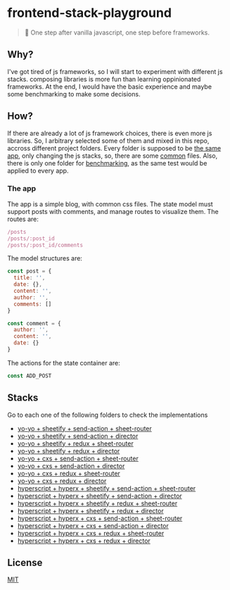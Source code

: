 # frontend-stack-playground
> :trident: One step after vanilla javascript, one step before frameworks.

## Why?

I've got tired of js frameworks, so I will start to experiment with different js stacks.
composing libraries is more fun than learning oppinionated frameworks. At the end, I would have the basic experience and maybe some benchmarking to make some decisions.

## How?

If there are already a lot of js framework choices, there is even more js libraries.
So, I arbitrary selected some of them and mixed in this repo, accross different project folders.
Every folder is supposed to be [the same app](#the-app), only changing the js stacks, so, there are some [common](/common) files.
Also, there is only one folder for [benchmarking](/benchmark), as the same test would be applied to every app.

### The app

The app is a simple blog, with common css files. The state model must support posts with comments, and manage routes to visualize them.
The routes are:

```javascript
/posts
/posts/:post_id
/posts/:post_id/comments
```

The model structures are:

```javascript
const post = {
  title: '',
  date: {},
  content: '',
  author: '',
  comments: []
}

const comment = {
  author: '',
  content: '',
  date: {}
}
```

The actions for the state container are:

```javascript
const ADD_POST
```

## Stacks

Go to each one of the following folders to check the implementations

- [yo-yo + sheetify + send-action + sheet-router](/yoshsasr)
- [yo-yo + sheetify + send-action + director](/yoshsad)
- [yo-yo + sheetify + redux + sheet-router](/yoshresr)
- [yo-yo + sheetify + redux + director](/yoshred)
- [yo-yo + cxs + send-action + sheet-router](/yocsasr)
- [yo-yo + cxs + send-action + director](/yocsad)
- [yo-yo + cxs + redux + sheet-router](/yocresr)
- [yo-yo + cxs + redux + director](/yocred)
- [hyperscript + hyperx + sheetify + send-action + sheet-router](/hhshsasr)
- [hyperscript + hyperx + sheetify + send-action + director](/hhshsad)
- [hyperscript + hyperx + sheetify + redux + sheet-router](/hhshresr)
- [hyperscript + hyperx + sheetify + redux + director](/hhshred)
- [hyperscript + hyperx + cxs + send-action + sheet-router](/hhcsasr)
- [hyperscript + hyperx + cxs + send-action + director](/hhcsad)
- [hyperscript + hyperx + cxs + redux + sheet-router](/hhcresr)
- [hyperscript + hyperx + cxs + redux + director](/hhcred)

## License

[MIT](/LICENSE)
